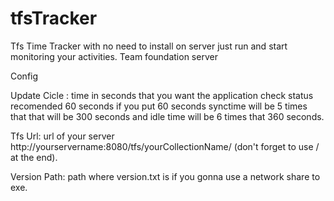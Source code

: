# tfsTracker
Tfs Time Tracker with no need to install on server just run and start monitoring your activities.
Team foundation server

Config

Update Cicle : time in seconds that you want the application check status recomended 60 seconds if you put 60 seconds synctime will be 5 times that that will be 300 seconds and idle time will be 6 times that 360 seconds.

Tfs Url: url of your server http://yourservername:8080/tfs/yourCollectionName/ (don't forget to use / at the end).

Version Path: path where version.txt is if you gonna use a network share to exe.
